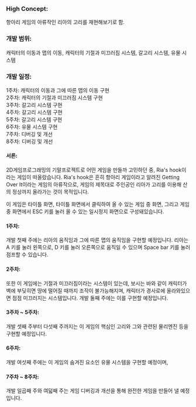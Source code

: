 ### High Concept: 
항아리 게임의 아류작인 리아의 고리를 재현해보기로 함.

### 개발 범위:
캐릭터의 이동과 맵의 이동, 캐릭터의 기절과 미끄러짐 시스템, 갈고리 시스템, 유물 시스템

### 개발 일정:
1주차: 캐릭터의 이동과 그에 따른 맵의 이동 구현  
2주차: 캐릭터의 기절과 미끄러짐 시스템 구현  
3주차: 갈고리 시스템 구현  
4주차: 갈고리 시스템 구현  
5주차: 갈고리 시스템 구현  
6주차: 유물 시스템 구현  
7주차: 디버깅 및 개선  
8주차: 디버깅 및 개선  

#### 서론:
 2D게임프로그래밍의 기말프로젝트로 어떤 게임을 만들까 고민하던 중, Ria's hook이라는 게임이 떠올랐습니다.
 Ria's hook은 흔히 항아리 게임이라고 알려진 Getting Over It이라는 게임의 아류작으로, 게임의 제목대로 주인공인 리아가 고리를 이용해 산의 정상까지 올라가는 것이 목적입니다.

 이 게임은 타이틀 화면, 타이틀 화면에서 클릭하여 올 수 있는 게임 중 화면, 그리고 게임 중 화면에서 ESC 키를 눌러 올 수 있는 일시정지 화면으로 구성돼있습니다. 

#### 1주차:
 개발 첫째 주에는 리아의 움직임과 그에 따른 맵의 움직임을 구현할 예정입니다. 
 리아는 A 키를 눌러 왼쪽으로, D 키를 눌러 오른쪽으로 움직일 수 있으며 Space bar 키를 눌러 점프할 수 있습니다. 

#### 2주차:
 또한 이 게임에는 기절과 미끄러짐이라는 시스템이 있는데, 보시는 바와 같이 캐릭터가 벽에 부딪히면 땅에 떨어질 때까지 조작이 불가능해지며, 캐릭터가 경사로에 올라와있으면 점점 미끄러지는 시스템입니다. 
 개발 둘째 주에는 이를 구현할 예정입니다. 

#### 3주차 ~ 5주차:
 개발 셋째 주부터 다섯째 주까지는 이 게임의 핵심인 고리와 그와 관련된 물리엔진 등을 구현할 예정입니다.

#### 6주차:
 개발 여섯째 주에는 이 게임의 숨겨진 요소인 유물 시스템을 구현할 예정이며,

#### 7주차 ~ 8주차:
 개발 일곱째 주와 여덟째 주는 게임 디버깅과 개선을 통해 완전한 게임을 만들어 낼 예정입니다. 
